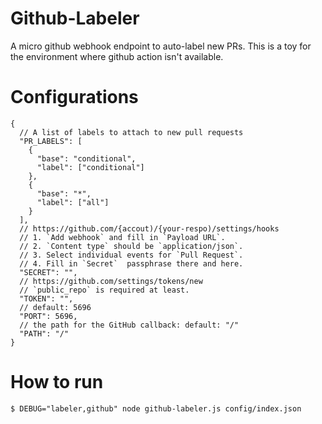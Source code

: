 # Github-Labeler
A micro github webhook endpoint to auto-label new PRs. This is a toy for the environment where github action isn't available.

# Configurations
```
{
  // A list of labels to attach to new pull requests
  "PR_LABELS": [
    {
      "base": "conditional",
      "label": ["conditional"]
    },
    {
      "base": "*",
      "label": ["all"]
    }
  ],
  // https://github.com/{accout)/{your-respo)/settings/hooks
  // 1. `Add webhook` and fill in `Payload URL`.
  // 2. `Content type` should be `application/json`.
  // 3. Select individual events for `Pull Request`.
  // 4. Fill in `Secret`  passphrase there and here.
  "SECRET": "",
  // https://github.com/settings/tokens/new
  // `public_repo` is required at least.
  "TOKEN": "",
  // default: 5696
  "PORT": 5696,
  // the path for the GitHub callback: default: "/"
  "PATH": "/"
}

```

# How to run

``
$ DEBUG="labeler,github" node github-labeler.js config/index.json
``
